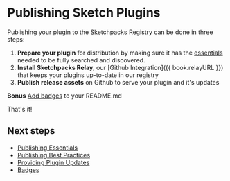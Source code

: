 # Publishing Sketch Plugins

Publishing your plugin to the Sketchpacks Registry can be done in three steps:

1. **Prepare your plugin** for distribution by making sure it has the [essentials](./publishing/essentials.md) needed to be fully searched and discovered.
2. **Install Sketchpacks Relay**, our [Github Integration]({{ book.relayURL }}) that keeps your plugins up-to-date in our registry
3. **Publish release assets** on Github to serve your plugin and it's updates

**Bonus** [Add badges](./publishing/badges.md) to your README.md

That's it!

## Next steps

* [Publishing Essentials](./publishing/essentials.md)
* [Publishing Best Practices](./publishing/best-practices.md)
* [Providing Plugin Updates](./publishing/providing-plugin-updates.md)
* [Badges](./publishing/badges.md)
